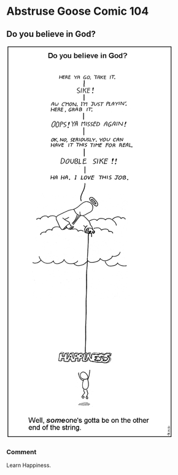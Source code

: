 # Abstruse Goose Comic 104
## Do you believe in God?

![image](do_you_believe_in_god.png)
### Comment
Learn Happiness.
